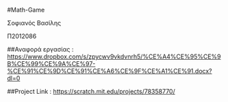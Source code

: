 #Math-Game

Σοφιανός Βασίλης

Π2012086

##Αναφορά εργασίας : https://www.dropbox.com/s/zpycwv9vkdvnrh5/%CE%A4%CE%95%CE%9B%CE%99%CE%9A%CE%97-%CE%91%CE%9D%CE%91%CE%A6%CE%9F%CE%A1%CE%91.docx?dl=0

##Project Link : https://scratch.mit.edu/projects/78358770/

